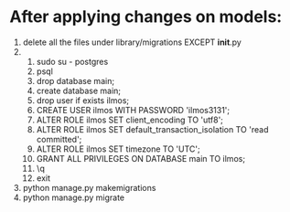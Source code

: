 # After applying changes on models:
1. delete all the files under library/migrations EXCEPT __init__.py
2. 
	1. sudo su - postgres
	2. psql
	3. drop database main;
	4. create database main;
	5. drop user if exists ilmos;
	6. CREATE USER ilmos WITH PASSWORD 'ilmos3131';
	7. ALTER ROLE ilmos SET client_encoding TO 'utf8';
	8. ALTER ROLE ilmos SET default_transaction_isolation TO 'read committed';
	9. ALTER ROLE ilmos SET timezone TO 'UTC';
	10. GRANT ALL PRIVILEGES ON DATABASE main TO ilmos;
	11. \q
	12. exit
3. python manage.py makemigrations
4. python manage.py migrate
